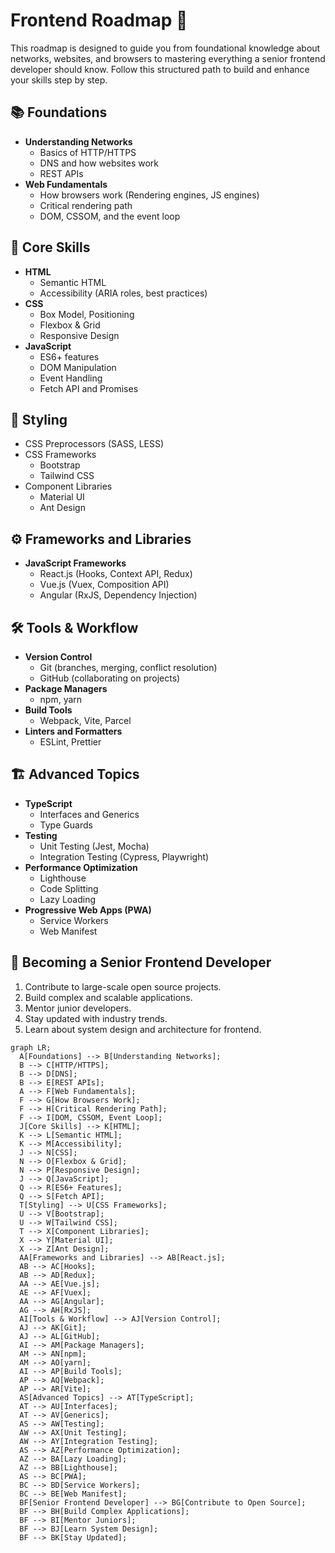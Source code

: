 # Frontend Roadmap 🚀

This roadmap is designed to guide you from foundational knowledge about networks, websites, and browsers to mastering everything a senior frontend developer should know. Follow this structured path to build and enhance your skills step by step.

## 📚 Foundations
- **Understanding Networks**
  - Basics of HTTP/HTTPS
  - DNS and how websites work
  - REST APIs
- **Web Fundamentals**
  - How browsers work (Rendering engines, JS engines)
  - Critical rendering path
  - DOM, CSSOM, and the event loop

## 🎨 Core Skills
- **HTML**
  - Semantic HTML
  - Accessibility (ARIA roles, best practices)
- **CSS**
  - Box Model, Positioning
  - Flexbox & Grid
  - Responsive Design
- **JavaScript**
  - ES6+ features
  - DOM Manipulation
  - Event Handling
  - Fetch API and Promises

## 🎨 Styling
- CSS Preprocessors (SASS, LESS)
- CSS Frameworks
  - Bootstrap
  - Tailwind CSS
- Component Libraries
  - Material UI
  - Ant Design

## ⚙️ Frameworks and Libraries
- **JavaScript Frameworks**
  - React.js (Hooks, Context API, Redux)
  - Vue.js (Vuex, Composition API)
  - Angular (RxJS, Dependency Injection)

## 🛠️ Tools & Workflow
- **Version Control**
  - Git (branches, merging, conflict resolution)
  - GitHub (collaborating on projects)
- **Package Managers**
  - npm, yarn
- **Build Tools**
  - Webpack, Vite, Parcel
- **Linters and Formatters**
  - ESLint, Prettier

## 🏗️ Advanced Topics
- **TypeScript**
  - Interfaces and Generics
  - Type Guards
- **Testing**
  - Unit Testing (Jest, Mocha)
  - Integration Testing (Cypress, Playwright)
- **Performance Optimization**
  - Lighthouse
  - Code Splitting
  - Lazy Loading
- **Progressive Web Apps (PWA)**
  - Service Workers
  - Web Manifest

## 🎯 Becoming a Senior Frontend Developer
1. Contribute to large-scale open source projects.
2. Build complex and scalable applications.
3. Mentor junior developers.
4. Stay updated with industry trends.
5. Learn about system design and architecture for frontend.

```mermaid
graph LR;
  A[Foundations] --> B[Understanding Networks];
  B --> C[HTTP/HTTPS];
  B --> D[DNS];
  B --> E[REST APIs];
  A --> F[Web Fundamentals];
  F --> G[How Browsers Work];
  F --> H[Critical Rendering Path];
  F --> I[DOM, CSSOM, Event Loop];
  J[Core Skills] --> K[HTML];
  K --> L[Semantic HTML];
  K --> M[Accessibility];
  J --> N[CSS];
  N --> O[Flexbox & Grid];
  N --> P[Responsive Design];
  J --> Q[JavaScript];
  Q --> R[ES6+ Features];
  Q --> S[Fetch API];
  T[Styling] --> U[CSS Frameworks];
  U --> V[Bootstrap];
  U --> W[Tailwind CSS];
  T --> X[Component Libraries];
  X --> Y[Material UI];
  X --> Z[Ant Design];
  AA[Frameworks and Libraries] --> AB[React.js];
  AB --> AC[Hooks];
  AB --> AD[Redux];
  AA --> AE[Vue.js];
  AE --> AF[Vuex];
  AA --> AG[Angular];
  AG --> AH[RxJS];
  AI[Tools & Workflow] --> AJ[Version Control];
  AJ --> AK[Git];
  AJ --> AL[GitHub];
  AI --> AM[Package Managers];
  AM --> AN[npm];
  AM --> AO[yarn];
  AI --> AP[Build Tools];
  AP --> AQ[Webpack];
  AP --> AR[Vite];
  AS[Advanced Topics] --> AT[TypeScript];
  AT --> AU[Interfaces];
  AT --> AV[Generics];
  AS --> AW[Testing];
  AW --> AX[Unit Testing];
  AW --> AY[Integration Testing];
  AS --> AZ[Performance Optimization];
  AZ --> BA[Lazy Loading];
  AZ --> BB[Lighthouse];
  AS --> BC[PWA];
  BC --> BD[Service Workers];
  BC --> BE[Web Manifest];
  BF[Senior Frontend Developer] --> BG[Contribute to Open Source];
  BF --> BH[Build Complex Applications];
  BF --> BI[Mentor Juniors];
  BF --> BJ[Learn System Design];
  BF --> BK[Stay Updated];
